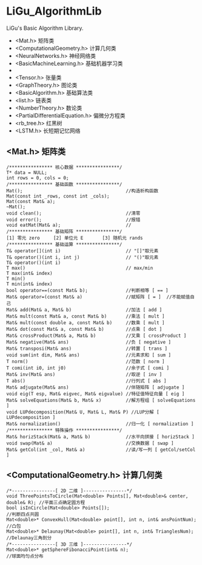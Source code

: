 # LiGu_AlgorithmLib
LiGu's Basic Algorithm Library.  
* <Mat.h>                   矩阵类  
* <ComputationalGeometry.h> 计算几何类  
* <NeuralNetworks.h>        神经网络类
* <BasicMachineLearning.h>  基础机器学习类
*   
* <Tensor.h>                张量类  
* <GraphTheory.h>           图论类 
* <BasicAlgorithm.h>        基础算法类  
* <list.h>                  链表类  
* <NumberTheory.h>          数论类
* <PartialDifferentialEquation.h>   偏微分方程类  
* <rb_tree.h>               红黑树  
* <LSTM.h>                  长短期记忆网络  

## <Mat.h> 矩阵类  
```
/**************** 核心数据 ****************/
T* data = NULL;
int rows = 0, cols = 0;
/**************** 基础函数 ****************/
Mat();                                      //构造析构函数  
Mat(const int _rows, const int _cols);  
Mat(const Mat& a);  
~Mat();
void clean();                               //清零  
void error();                               //报错  
void eatMat(Mat& a);                        //
/**************** 基础矩阵 ****************/  
[1] 零元 zero		[2] 单位元 E		[3] 随机元 rands  
/**************** 基础运算 ****************/  
T& operator[](int i)                        // "[]"取元素  
T& operator()(int i, int j)                 // "()"取元素  
T& operator()(int i) 
T max()                                     // max/min 
T max(int& index) 
T min()  
T min(int& index)  
bool operator==(const Mat& b);              //判断相等 [ == ]
Mat& operator=(const Mat& a)                //赋矩阵 [ = ]  //不能赋值自己
Mat& add(Mat& a, Mat& b)                    //加法 [ add ]
Mat& mult(const Mat& a, const Mat& b)       //乘法 [ mult ]
Mat& mult(const double a, const Mat& b)     //数乘 [ mult ]
Mat& dot(const Mat& a, const Mat& b)        //点乘 [ dot ]
Mat& crossProduct(Mat& a, Mat& b)           //叉乘 [ crossProduct ]
Mat& negative(Mat& ans)                     //负 [ negative ]
Mat& transposi(Mat& ans)                    //转置 [ trans ]
void sum(int dim, Mat& ans)                 //元素求和 [ sum ]
T norm()                                    //范数 [ norm ]
T comi(int i0, int j0)                      //余子式 [ comi ]
Mat& inv(Mat& ans)                          //取逆 [ inv ]
T abs()                                     //行列式 [ abs ]
Mat& adjugate(Mat& ans)                     //伴随矩阵 [ adjugate ]
void eig(T esp, Mat& eigvec, Mat& eigvalue) //特征值特征向量 [ eig ]
Mat& solveEquations(Mat& b, Mat& x)         //解方程组 [ solveEquations ]
void LUPdecomposition(Mat& U, Mat& L, Mat& P) //LUP分解 [ LUPdecomposition ]
Mat& normalization()                        //归一化 [ normalization ]
/**************** 特殊操作 ****************/  
Mat& horizStack(Mat& a, Mat& b)             //水平向拼接 [ horizStack ]
void swap(Mat& a)                           //交换数据 [ swap ]
Mat& getCol(int _col, Mat& a)               //读/写一列 [ getCol/setCol ]
```

## <ComputationalGeometry.h> 计算几何类
```
/*----------------[ 2D 二维 ]----------------*/
void ThreePointsToCircle(Mat<double> Points[], Mat<double>& center, double& R); //平面三点确定圆方程
bool isInCircle(Mat<double> Points[]);                                          //判断四点共圆
Mat<double>* ConvexHull(Mat<double> point[], int n, int& ansPointNum);          //凸包
Mat<double>* Delaunay(Mat<double> point[], int n, int& TrianglesNum);           //Delaunay三角剖分
/*----------------[ 3D 三维 ]----------------*/
Mat<double>* getSphereFibonacciPoint(int& n);                                   //球面均匀点分布
```